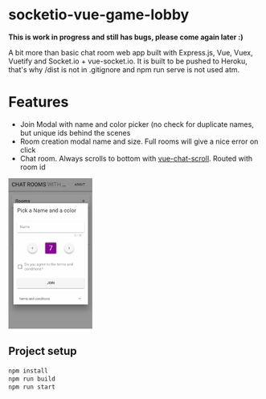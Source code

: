 # socketio-vue-game-lobby

**This is work in progress and still has bugs, please come again later :)**

A bit more than basic chat room web app built with Express.js, Vue, Vuex, Vuetify and Socket.io + vue-socket.io. 
It is built to be pushed to Heroku, that's why /dist is not in .gitignore and npm run serve is not used atm.

# Features

* Join Modal with name and color picker (no check for duplicate names, but unique ids behind the scenes
* Room creation modal name and size. Full rooms will give a nice error on click
* Chat room. Always scrolls to bottom with <a href="https://github.com/theomessin/vue-chat-scroll">vue-chat-scroll</a>. Routed with room id

<img src="preview.gif" height="300px" alt="Preview Gif">


## Project setup
```
npm install
npm run build
npm run start
```

